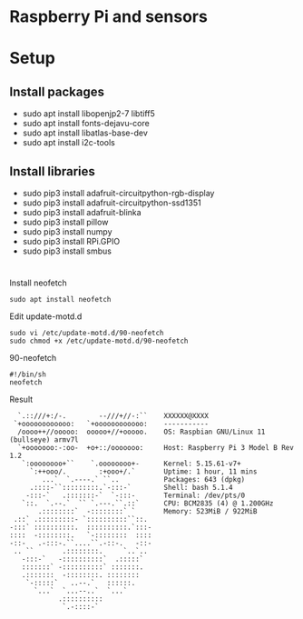 # Raspberry Pi and sensors
# Setup
## Install packages

- sudo apt install libopenjp2-7 libtiff5
- sudo apt install fonts-dejavu-core
- sudo apt install libatlas-base-dev
- sudo apt install i2c-tools

## Install libraries

- sudo pip3 install adafruit-circuitpython-rgb-display
- sudo pip3 install adafruit-circuitpython-ssd1351
- sudo pip3 install adafruit-blinka
- sudo pip3 install pillow
- sudo pip3 install numpy
- sudo pip3 install RPi.GPIO
- sudo pip3 install smbus

#
Install neofetch
```
sudo apt install neofetch
```
Edit update-motd.d
```
sudo vi /etc/update-motd.d/90-neofetch
sudo chmod +x /etc/update-motd.d/90-neofetch
```
90-neofetch
```
#!/bin/sh
neofetch
```
Result
```
  `.::///+:/-.        --///+//-:``    XXXXXX@XXXX
 `+oooooooooooo:   `+oooooooooooo:    -----------
  /oooo++//ooooo:  ooooo+//+ooooo.    OS: Raspbian GNU/Linux 11 (bullseye) armv7l
  `+ooooooo:-:oo-  +o+::/ooooooo:     Host: Raspberry Pi 3 Model B Rev 1.2
   `:oooooooo+``    `.oooooooo+-      Kernel: 5.15.61-v7+
     `:++ooo/.        :+ooo+/.`       Uptime: 1 hour, 11 mins
        ...`  `.----.` ``..           Packages: 643 (dpkg)
     .::::-``:::::::::.`-:::-`        Shell: bash 5.1.4
    -:::-`   .:::::::-`  `-:::-       Terminal: /dev/pts/0
   `::.  `.--.`  `` `.---.``.::`      CPU: BCM2835 (4) @ 1.200GHz
       .::::::::`  -::::::::` `       Memory: 523MiB / 922MiB
 .::` .:::::::::- `::::::::::``::.
-:::` ::::::::::.  ::::::::::.`:::-
::::  -::::::::.   `-::::::::  ::::
-::-   .-:::-.``....``.-::-.   -::-
 .. ``       .::::::::.     `..`..
   -:::-`   -::::::::::`  .:::::`
   :::::::` -::::::::::` :::::::.
   .:::::::  -::::::::. ::::::::
    `-:::::`   ..--.`   ::::::.
      `...`  `...--..`  `...`
            .::::::::::
             `.-::::-`
```
